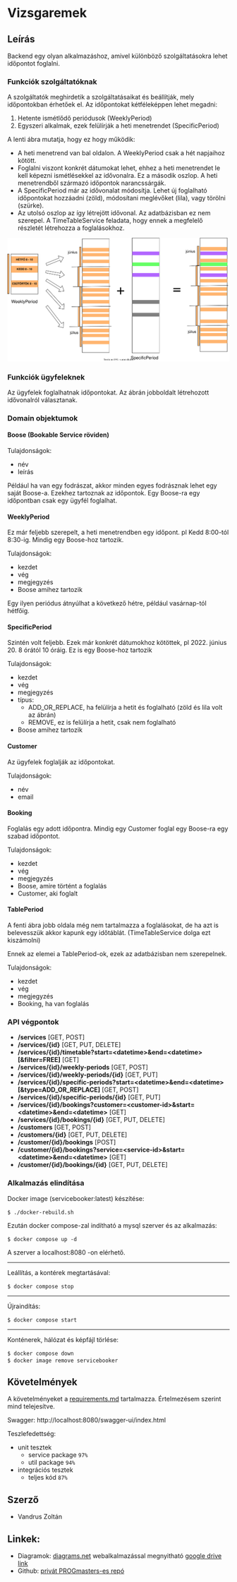 # Vizsgaremek

## Leírás

Backend egy olyan alkalmazáshoz, amivel különböző szolgáltatásokra lehet időpontot foglalni.

### Funkciók szolgáltatóknak

A szolgáltatók meghirdetik a szolgáltatásaikat és beállítják, mely időpontokban érhetőek el.
Az időpontokat kétféleképpen lehet megadni:

1. Hetente ismétlődő periódusok (WeeklyPeriod)
2. Egyszeri alkalmak, ezek felülírják a heti menetrendet (SpecificPeriod)

A lenti ábra mutatja, hogy ez hogy működik:
- A heti menetrend van bal oldalon. A WeeklyPeriod csak a hét napjaihoz kötött. 
- Foglalni viszont konkrét dátumokat lehet, ehhez a heti menetrendet le kell képezni ismétlésekkel az idővonalra. Ez a második oszlop. A heti menetrendből származó időpontok narancssárgák.
- A SpecificPeriod már az idővonalat módosítja. Lehet új foglalható időpontokat hozzáadni (zöld), módosítani meglévőket (lila), vagy törölni (szürke).
- Az utolsó oszlop az így létrejött idővonal. Az adatbázisban ez nem szerepel. A TimeTableService feladata, hogy ennek a megfelelő részletét létrehozza a foglalásokhoz.

![Időkezelés](doc/time-management.svg)

### Funkciók ügyfeleknek

Az ügyfelek foglalhatnak időpontokat. Az ábrán jobboldalt létrehozott idővonalról választanak.

### Domain objektumok

#### Boose (Bookable Service röviden)

Tulajdonságok:
- név
- leírás

Például ha van egy fodrászat, akkor minden egyes fodrásznak lehet egy saját Boose-a. Ezekhez tartoznak az időpontok. Egy Boose-ra egy időpontban csak egy ügyfél foglalhat.


#### WeeklyPeriod

Ez már feljebb szerepelt, a heti menetrendben egy időpont. pl Kedd 8:00-tól 8:30-ig. Mindig egy Boose-hoz tartozik.

Tulajdonságok:
- kezdet
- vég
- megjegyzés
- Boose amihez tartozik

Egy ilyen periódus átnyúlhat a következő hétre, például vasárnap-tól hétfőig.

#### SpecificPeriod

Szintén volt feljebb. Ezek már konkrét dátumokhoz kötöttek, pl 2022. június 20. 8 órától 10 óráig. Ez is egy Boose-hoz tartozik

Tulajdonságok:
- kezdet
- vég
- megjegyzés
- típus:
  - ADD_OR_REPLACE, ha felülírja a hetit és foglalható (zöld és lila volt az ábrán)
  - REMOVE, ez is felülírja a hetit, csak nem foglalható
- Boose amihez tartozik

#### Customer

Az ügyfelek foglalják az időpontokat.

Tulajdonságok:
- név
- email

#### Booking

Foglalás egy adott időpontra. Mindig egy Customer foglal egy Boose-ra egy szabad időpontot.

Tulajdonságok:
- kezdet
- vég
- megjegyzés
- Boose, amire történt a foglalás
- Customer, aki foglalt

#### TablePeriod
A fenti ábra jobb oldala még nem tartalmazza a foglalásokat, de ha azt is belevesszük akkor kapunk egy időtáblát. (TimeTableService dolga ezt kiszámolni)

Ennek az elemei a TablePeriod-ok, ezek az adatbázisban nem szerepelnek.

Tulajdonságok:
- kezdet
- vég
- megjegyzés
- Booking, ha van foglalás

### API végpontok

- **/services** [GET, POST]
- **/services/{id}** [GET, PUT, DELETE]
- **/services/{id}/timetable?start=\<datetime\>&end=\<datetime\>[&filter=FREE]** [GET]
- **/services/{id}/weekly-periods** [GET, POST]
- **/services/{id}/weekly-periods/{id}** [GET, PUT]
- **/services/{id}/specific-periods?start=\<datetime\>&end=\<datetime\>[&type=ADD_OR_REPLACE]** [GET, POST]
- **/services/{id}/specific-periods/{id}** [GET, PUT]
- **/services/{id}/bookings?customer=\<customer-id\>&start=\<datetime\>&end=\<datetime\>** [GET]
- **/services/{id}/bookings/{id}** [GET, PUT, DELETE]
- **/customers** [GET, POST]
- **/customers/{id}** [GET, PUT, DELETE]
- **/customer/{id}/bookings** [POST]
- **/customer/{id}/bookings?service=\<service-id\>&start=\<datetime\>&end=\<datetime\>** [GET]
- **/customer/{id}/bookings/{id}** [GET, PUT, DELETE]

### Alkalmazás elindítása
Docker image (servicebooker:latest) készítése:
```shell
$ ./docker-rebuild.sh 
```

Ezután docker compose-zal indítható a mysql szerver és az alkalmazás:
```shell
$ docker compose up -d
```


A szerver a localhost:8080 -on elérhető.

---

Leállítás, a kontérek megtartásával:
```shell
$ docker compose stop
````


---
Újraindítás:
```shell
$ docker compose start
```
---

Konténerek, hálózat és képfájl törlése:
```shell
$ docker compose down
$ docker image remove servicebooker
```

## Követelmények 

A követelményeket a [requirements.md](requirements.md) tartalmazza. Értelmezésem szerint mind telejesítve.

Swagger: http://localhost:8080/swagger-ui/index.html

Teszlefedettség:
- unit tesztek
  - service package `97%`
  - util package `94%`
- integrációs tesztek
  - teljes kód `87%`

## Szerző

- Vandrus Zoltán

## Linkek:

- Diagramok: [diagrams.net](https://app.diagrams.net) webalkalmazással
  megnyitható [google drive link](https://drive.google.com/file/d/12AK1elUCa2w8mthzNqpbRXYZbONwvwBY/view?usp=sharing)
- Github: [privát PROGmasters-es repó](https://github.com/PM-VallalatiBackend-SV2/vizsgaremek-Szunti)